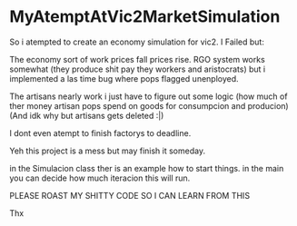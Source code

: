 # MyAtemptAtVic2MarketSimulation
 
So i atempted to create an economy simulation for vic2.
I Failed but:

The economy sort of work prices fall prices rise.
RGO system works somewhat (they produce shit pay they workers and aristocrats)
but i implemented a las time bug where pops flagged unenployed.

The artisans nearly work i just have to figure out some logic
(how much of ther money artisan pops spend on goods for consumpcion and producion)
(And idk why but artisans gets deleted :|)

I dont even atempt to finish factorys to deadline.

Yeh this project is a mess but may finish it someday.

in the Simulacion class ther is an example how to start things.
in the main you can decide how much iteracion this will run.

PLEASE ROAST MY SHITTY CODE SO I CAN LEARN FROM THIS

Thx

